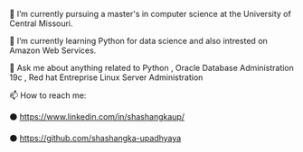 🔭 I’m currently pursuing a master's in computer science at the University of Central Missouri.

🌱 I’m currently learning Python for data science and also intrested on Amazon Web Services.

💬 Ask me about anything related to Python , Oracle Database Administration 19c , Red hat Entreprise Linux Server Administration

📫 How to reach me:

⚫ https://www.linkedin.com/in/shashangkaup/

⚫ https://github.com/shashangka-upadhyaya
